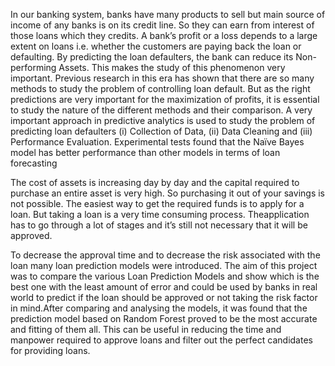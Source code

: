 

In our banking system, banks have many products to sell but main source of income of any banks is on its credit line. So they can earn from interest of those loans which they credits. A bank’s profit or a loss depends to a large extent on loans i.e. whether the customers are paying back the loan or defaulting. By predicting the loan defaulters, the bank can reduce its Non-performing Assets. This makes the study of this phenomenon very important. Previous research in this era has shown that there are so many methods to study the problem of controlling loan default. But as the right predictions are very important for the maximization of profits, it is essential to study the nature of the different methods and their comparison. A very important approach in predictive analytics is used to study the problem of predicting loan defaulters (i) Collection of Data, (ii) Data Cleaning and (iii) Performance Evaluation. Experimental tests found that the Naïve Bayes model has better performance than other models in terms of loan forecasting

The cost of assets is increasing day by day and the capital required to purchase an entire
asset is very high. So purchasing it out of your savings is not possible. The easiest way to get the required funds is to apply for a loan. But taking a loan is a very time consuming process. Theapplication has to go through a lot of stages and it’s still not necessary that it will be approved.

To decrease the approval time and to decrease the risk associated with the loan many loan prediction models were introduced. The aim of this project was to compare the various Loan Prediction Models and show which is the best one with the least amount of error and could be used by banks in real world to predict if the loan should be approved or not taking the risk factor in mind.After comparing and analysing the models, it was found that the prediction model based on Random Forest proved to be the most accurate and fitting of them all. This can be useful in reducing the time and manpower required to approve loans and filter out the perfect candidates for providing
loans.   
  
